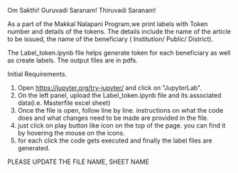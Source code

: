 Om Sakthi! Guruvadi Saranam! Thiruvadi Saranam!

As a part of the Makkal Nalapani Program,we print labels with Token number and details of the tokens. The details include 
the name of the article to be issued, the name of the beneficiary ( Institution/ Public/ District). 

The Label_token.ipynb file helps generate token for each beneficiary as well as create labels. The output files are in pdfs.

Initial Requirements. 
1. Open https://jupyter.org/try-jupyter/ and click on "JupyterLab".
2. On the left panel, upload the Label_token.ipynb file and its associated data(i.e. Masterfile excel sheet)
3. Once the file is open, follow line by line. instructions on what the code does and what changes need to be made are provided 
in the file. 
4. just click on play button like icon on the top of the page. you can find it by hovering the mouse on the icons. 
5. for each click the code gets executed and finally the label files are generated.

PLEASE UPDATE THE FILE NAME, SHEET NAME